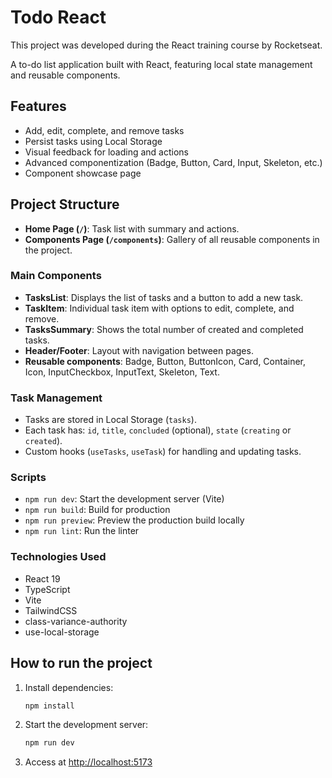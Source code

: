 # Todo React

This project was developed during the React training course by Rocketseat.

A to-do list application built with React, featuring local state management and reusable components.

## Features

- Add, edit, complete, and remove tasks
- Persist tasks using Local Storage
- Visual feedback for loading and actions
- Advanced componentization (Badge, Button, Card, Input, Skeleton, etc.)
- Component showcase page

## Project Structure

- **Home Page (`/`)**: Task list with summary and actions.
- **Components Page (`/components`)**: Gallery of all reusable components in the project.

### Main Components

- **TasksList**: Displays the list of tasks and a button to add a new task.
- **TaskItem**: Individual task item with options to edit, complete, and remove.
- **TasksSummary**: Shows the total number of created and completed tasks.
- **Header/Footer**: Layout with navigation between pages.
- **Reusable components**: Badge, Button, ButtonIcon, Card, Container, Icon, InputCheckbox, InputText, Skeleton, Text.

### Task Management

- Tasks are stored in Local Storage (`tasks`).
- Each task has: `id`, `title`, `concluded` (optional), `state` (`creating` or `created`).
- Custom hooks (`useTasks`, `useTask`) for handling and updating tasks.

### Scripts

- `npm run dev`: Start the development server (Vite)
- `npm run build`: Build for production
- `npm run preview`: Preview the production build locally
- `npm run lint`: Run the linter

### Technologies Used

- React 19
- TypeScript
- Vite
- TailwindCSS
- class-variance-authority
- use-local-storage

## How to run the project

1. Install dependencies:
   ```bash
   npm install
   ```
2. Start the development server:
   ```bash
   npm run dev
   ```
3. Access at [http://localhost:5173](http://localhost:5173)
